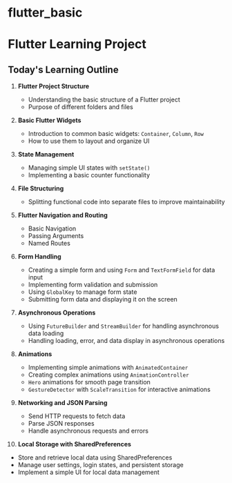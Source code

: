 # flutter_basic

# Flutter Learning Project

## Today's Learning Outline

1. **Flutter Project Structure**
   - Understanding the basic structure of a Flutter project
   - Purpose of different folders and files

2. **Basic Flutter Widgets**
   - Introduction to common basic widgets: `Container`, `Column`, `Row`
   - How to use them to layout and organize UI

3. **State Management**
   - Managing simple UI states with `setState()`
   - Implementing a basic counter functionality

4. **File Structuring**
   - Splitting functional code into separate files to improve maintainability

5. **Flutter Navigation and Routing**
   - Basic Navigation
   - Passing Arguments
   - Named Routes

6. **Form Handling**
   - Creating a simple form and using `Form` and `TextFormField` for data input
   - Implementing form validation and submission
   - Using `GlobalKey` to manage form state
   - Submitting form data and displaying it on the screen

7. **Asynchronous Operations**
   - Using `FutureBuilder` and `StreamBuilder` for handling asynchronous data loading
   - Handling loading, error, and data display in asynchronous operations

8. **Animations**
   - Implementing simple animations with `AnimatedContainer`
   - Creating complex animations using `AnimationController`
   - `Hero` animations for smooth page transition
   - `GestureDetector` with `ScaleTransition` for interactive animations

9. **Networking and JSON Parsing**
   - Send HTTP requests to fetch data
   - Parse JSON responses
   - Handle asynchronous requests and errors

10. **Local Storage with SharedPreferences**
   - Store and retrieve local data using SharedPreferences
   - Manage user settings, login states, and persistent storage
   - Implement a simple UI for local data management   
